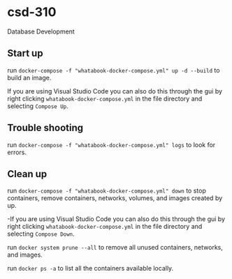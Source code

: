 # csd-310
Database Development



## Start up 

run `docker-compose -f "whatabook-docker-compose.yml" up -d --build` to build an image.

If you are using Visual Studio Code you can also do this through the gui by right clicking `whatabook-docker-compose.yml` in the file directory and selecting `Compose Up`.

##  Trouble shooting

run `docker-compose -f "whatabook-docker-compose.yml" logs` to look for errors.

## Clean up 

run `docker-compose -f "whatabook-docker-compose.yml" down` to stop containers, remove containers, networks, volumes, and images created by up.

-If you are using Visual Studio Code you can also do this through the gui by right clicking `whatabook-docker-compose.yml` in the file directory and selecting `Compose Down`.

run  `docker system prune --all` to remove all unused containers, networks, and images.

run `docker ps -a` to list all the containers available locally. 

<!-- localhost root password 3306 enter -->
<!-- option control e to run your new query after connected to localhost and docker has been composed -->